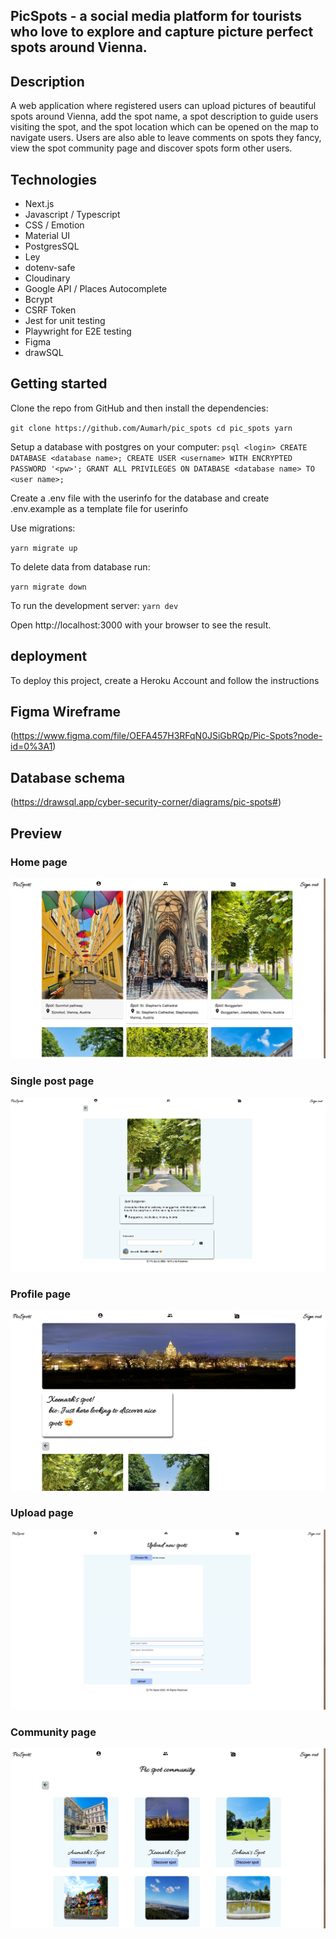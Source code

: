 ## PicSpots - a social media platform for tourists who love to explore and capture picture perfect spots around Vienna.

## Description

A web application where registered users can upload pictures of beautiful spots around Vienna, add the spot name, a spot description to guide users visiting the spot, and the spot location which can be opened on the map to navigate users. Users are also able to leave comments on spots they fancy, view the spot community page and discover spots form other users.

## Technologies

- Next.js
- Javascript / Typescript
- CSS / Emotion
- Material UI
- PostgresSQL
- Ley
- dotenv-safe
- Cloudinary
- Google API / Places Autocomplete
- Bcrypt
- CSRF Token
- Jest for unit testing
- Playwright for E2E testing
- Figma
- drawSQL

## Getting started

Clone the repo from GitHub and then install the dependencies:

`git clone https://github.com/Aumarh/pic_spots cd pic_spots yarn`

Setup a database with postgres on your computer:
`psql <login> CREATE DATABASE <database name>; CREATE USER <username> WITH ENCRYPTED PASSWORD '<pw>'; GRANT ALL PRIVILEGES ON DATABASE <database name> TO <user name>;`

Create a .env file with the userinfo for the database and create .env.example as a template file for userinfo

Use migrations:

`yarn migrate up`

To delete data from database run:

`yarn migrate down`

To run the development server:
`yarn dev`

Open http://localhost:3000 with your browser to see the result.

## deployment

To deploy this project, create a Heroku Account and follow the instructions

## Figma Wireframe

(https://www.figma.com/file/OEFA457H3RFqN0JSiGbRQp/Pic-Spots?node-id=0%3A1)

## Database schema

(https://drawsql.app/cyber-security-corner/diagrams/pic-spots#)

## Preview

### Home page

![Screenshot of the home page](/public/screenshots/homepage.jpg 'This is the home page')

### Single post page

![Screenshot of the single post page](/public/screenshots/singlepostpage.jpg 'This is the single post page')

### Profile page

![Screenshot of the private-profile page](/public/screenshots/privateprofilepage.jpg 'This is the profile page')

### Upload page

![Screenshot of the upload page](/public/screenshots/uploadpage.jpg 'This is the upload page')

### Community page

![Screenshot of the community page](/public/screenshots/communitypage.jpg 'This is the community page')
